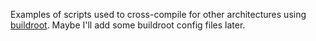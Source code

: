 Examples of scripts used to cross-compile for other architectures using [buildroot](https://buildroot.org/). Maybe I'll add some buildroot config files later.
